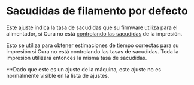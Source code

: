 Sacudidas de filamento por defecto
====
Este ajuste indica la tasa de sacudidas que su firmware utiliza para el alimentador, si Cura no está [controlando las sacudidas](../speed/jerk_enabled.md) de la impresión.

Esto se utiliza para obtener estimaciones de tiempo correctas para su impresión si Cura no está controlando las tasas de sacudidas. Toda la impresión utilizará entonces la misma tasa de sacudidas.

**Dado que este es un ajuste de la máquina, este ajuste no es normalmente visible en la lista de ajustes.